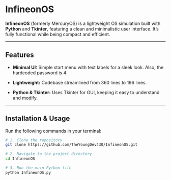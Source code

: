 # InfineonOS

**InfineonOS** (formerly MercuryOS) is a lightweight OS simulation built with **Python** and **Tkinter**, featuring a clean and minimalistic user interface. It’s fully functional while being compact and efficient.

---

## Features

- **Minimal UI:** Simple start menu with text labels for a sleek look. Also, the hardcoded password is 4
- **Lightweight:** Codebase streamlined from 360 lines to 196 lines.
  
- **Python & Tkinter:** Uses Tkinter for GUI, keeping it easy to understand and modify.

---

## Installation & Usage

Run the following commands in your terminal:

```bash
# 1. Clone the repository
git clone https://github.com/TheYoungDev430/InfineonOS.git

# 2. Navigate to the project directory
cd InfineonOS

# 3. Run the main Python file
python InfineonOS.py
